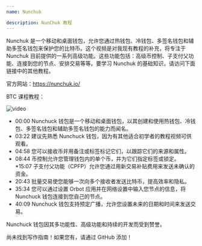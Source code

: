 ```yaml
---
name: Nunchuk

description: NunChuk 教程
---
```


Nunchuk 是一个移动和桌面钱包，允许您通过热钱包、冷钱包、多签名钱包和辅助多签名钱包来保护您的比特币。这个视频是对我现有教程的补充，将专注于 Nunchuk 目前提供的一系列高级功能。这些功能包括：高级币控制、子支付父功能、连接到您的节点、安排交易等等。要学习 Nunchuk 的基础知识，请访问下面链接中的其他教程。

官方网站：https://nunchuk.io/

BTC 课程教程：

![video](https://youtu.be/ugzdX0Q0Cgs?si=X-ZsK9Y_0-IHBCj4)

- 00:00 Nunchuck 钱包是一个移动和桌面钱包，以其创建和使用热钱包、冷钱包、多签名钱包和辅助多签名钱包的能力而闻名。
- 03:22 建议先熟悉 Nunchuck 钱包，因为有其他适合初学者的教程视频可供观看。
- 04:58 您可以接收币并用备注或标签标记它们，以跟踪它们的来源和属性。
- 08:44 币控制允许您管理钱包内的单个币，并为它们指定标签或锁定。
  \*15:07 子支付父功能（CPFP）允许您通过用新交易补贴费用来发送未确认的资金。
- 20:43 批量交易使您能够一次向多个接收者发送比特币，提高效率和隐私。
- 35:34 您可以通过设置 Orbot 应用并在网络设置中输入您节点的信息，将 Nunchuck 钱包连接到您自己的节点。
- 40:09 Nunchuck 钱包支持预定广播，允许您设置未来的日期和时间来发送交易。

Nunchuck 钱包因其多功能性、高级功能和持续的开发而受到赞誉。

尚未找到写作指南！如果您有，请通过 GitHub 添加！